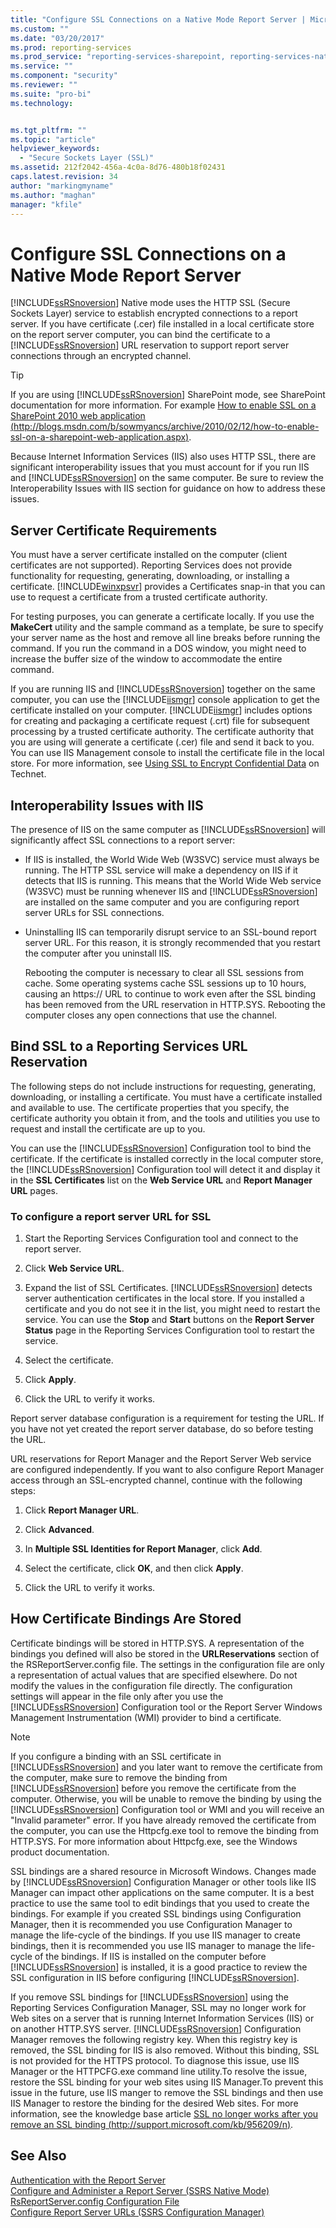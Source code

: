 ```yaml
---
title: "Configure SSL Connections on a Native Mode Report Server | Microsoft Docs"
ms.custom: ""
ms.date: "03/20/2017"
ms.prod: reporting-services
ms.prod_service: "reporting-services-sharepoint, reporting-services-native"
ms.service: ""
ms.component: "security"
ms.reviewer: ""
ms.suite: "pro-bi"
ms.technology: 


ms.tgt_pltfrm: ""
ms.topic: "article"
helpviewer_keywords: 
  - "Secure Sockets Layer (SSL)"
ms.assetid: 212f2042-456a-4c0a-8d76-480b18f02431
caps.latest.revision: 34
author: "markingmyname"
ms.author: "maghan"
manager: "kfile"
---
```

# Configure SSL Connections on a Native Mode Report Server
  [!INCLUDE[ssRSnoversion](../../includes/ssrsnoversion-md.md)] Native mode uses the HTTP SSL (Secure Sockets Layer) service to establish encrypted connections to a report server. If you have certificate (.cer) file installed in a local certificate store on the report server computer, you can bind the certificate to a [!INCLUDE[ssRSnoversion](../../includes/ssrsnoversion-md.md)] URL reservation to support report server connections through an encrypted channel.  
  
> [!TIP]  
>  If you are using [!INCLUDE[ssRSnoversion](../../includes/ssrsnoversion-md.md)] SharePoint mode, see SharePoint documentation for more information. For example [How to enable SSL on a SharePoint 2010 web application (http://blogs.msdn.com/b/sowmyancs/archive/2010/02/12/how-to-enable-ssl-on-a-sharepoint-web-application.aspx)](http://blogs.msdn.com/b/sowmyancs/archive/2010/02/12/how-to-enable-ssl-on-a-sharepoint-web-application.aspx).  
  
 Because Internet Information Services (IIS) also uses HTTP SSL, there are significant interoperability issues that you must account for if you run IIS and [!INCLUDE[ssRSnoversion](../../includes/ssrsnoversion-md.md)] on the same computer. Be sure to review the Interoperability Issues with IIS section for guidance on how to address these issues.  
  
## Server Certificate Requirements  
 You must have a server certificate installed on the computer (client certificates are not supported). Reporting Services does not provide functionality for requesting, generating, downloading, or installing a certificate. [!INCLUDE[winxpsvr](../../includes/winxpsvr-md.md)] provides a Certificates snap-in that you can use to request a certificate from a trusted certificate authority.  
  
 For testing purposes, you can generate a certificate locally. If you use the **MakeCert** utility and the sample command as a template, be sure to specify your server name as the host and remove all line breaks before running the command. If you run the command in a DOS window, you might need to increase the buffer size of the window to accommodate the entire command.  
  
 If you are running IIS and [!INCLUDE[ssRSnoversion](../../includes/ssrsnoversion-md.md)] together on the same computer, you can use the [!INCLUDE[iismgr](../../includes/iismgr-md.md)] console application to get the certificate installed on your computer. [!INCLUDE[iismgr](../../includes/iismgr-md.md)] includes options for creating and packaging a certificate request (.crt) file for subsequent processing by a trusted certificate authority. The certificate authority that you are using will generate a certificate (.cer) file and send it back to you. You can use IIS Management console to install the certificate file in the local store. For more information, see [Using SSL to Encrypt Confidential Data](http://go.microsoft.com/fwlink/?LinkId=71123) on Technet.  
  
## Interoperability Issues with IIS  
 The presence of IIS on the same computer as [!INCLUDE[ssRSnoversion](../../includes/ssrsnoversion-md.md)] will significantly affect SSL connections to a report server:  
  
-   If IIS is installed, the World Wide Web (W3SVC) service must always be running. The HTTP SSL service will make a dependency on IIS if it detects that IIS is running. This means that the World Wide Web service (W3SVC) must be running whenever IIS and [!INCLUDE[ssRSnoversion](../../includes/ssrsnoversion-md.md)] are installed on the same computer and you are configuring report server URLs for SSL connections.  
  
-   Uninstalling IIS can temporarily disrupt service to an SSL-bound report server URL. For this reason, it is strongly recommended that you restart the computer after you uninstall IIS.  
  
     Rebooting the computer is necessary to clear all SSL sessions from cache. Some operating systems cache SSL sessions up to 10 hours, causing an https:// URL to continue to work even after the SSL binding has been removed from the URL reservation in HTTP.SYS. Rebooting the computer closes any open connections that use the channel.  
  
## Bind SSL to a Reporting Services URL Reservation  
 The following steps do not include instructions for requesting, generating, downloading, or installing a certificate. You must have a certificate installed and available to use. The certificate properties that you specify, the certificate authority you obtain it from, and the tools and utilities you use to request and install the certificate are up to you.  
  
 You can use the [!INCLUDE[ssRSnoversion](../../includes/ssrsnoversion-md.md)] Configuration tool to bind the certificate. If the certificate is installed correctly in the local computer store, the [!INCLUDE[ssRSnoversion](../../includes/ssrsnoversion-md.md)] Configuration tool will detect it and display it in the **SSL Certificates** list on the **Web Service URL** and **Report Manager URL** pages.  
  
### To configure a report server URL for SSL  
  
1.  Start the Reporting Services Configuration tool and connect to the report server.  
  
2.  Click **Web Service URL**.  
  
3.  Expand the list of SSL Certificates. [!INCLUDE[ssRSnoversion](../../includes/ssrsnoversion-md.md)] detects server authentication certificates in the local store. If you installed a certificate and you do not see it in the list, you might need to restart the service. You can use the **Stop** and **Start** buttons on the **Report Server Status** page in the Reporting Services Configuration tool to restart the service.  
  
4.  Select the certificate.  
  
5.  Click **Apply**.  
  
6.  Click the URL to verify it works.  
  
 Report server database configuration is a requirement for testing the URL. If you have not yet created the report server database, do so before testing the URL.  
  
 URL reservations for Report Manager and the Report Server Web service are configured independently. If you want to also configure Report Manager access through an SSL-encrypted channel, continue with the following steps:  
  
1.  Click **Report Manager URL**.  
  
2.  Click **Advanced**.  
  
3.  In **Multiple SSL Identities for Report Manager**, click **Add**.  
  
4.  Select the certificate, click **OK**, and then click **Apply**.  
  
5.  Click the URL to verify it works.  
  
## How Certificate Bindings Are Stored  
 Certificate bindings will be stored in HTTP.SYS. A representation of the bindings you defined will also be stored in the **URLReservations** section of the RSReportServer.config file. The settings in the configuration file are only a representation of actual values that are specified elsewhere. Do not modify the values in the configuration file directly. The configuration settings will appear in the file only after you use the [!INCLUDE[ssRSnoversion](../../includes/ssrsnoversion-md.md)] Configuration tool or the Report Server Windows Management Instrumentation (WMI) provider to bind a certificate.  
  
> [!NOTE]  
>  If you configure a binding with an SSL certificate in [!INCLUDE[ssRSnoversion](../../includes/ssrsnoversion-md.md)] and you later want to remove the certificate from the computer, make sure to remove the binding from [!INCLUDE[ssRSnoversion](../../includes/ssrsnoversion-md.md)] before you remove the certificate from the computer. Otherwise, you will be unable to remove the binding by using the [!INCLUDE[ssRSnoversion](../../includes/ssrsnoversion-md.md)] Configuration tool or WMI and you will receive an "Invalid parameter" error. If you have already removed the certificate from the computer, you can use the Httpcfg.exe tool to remove the binding from HTTP.SYS. For more information about Httpcfg.exe, see the Windows product documentation.  
  
 SSL bindings are a shared resource in Microsoft Windows. Changes made by [!INCLUDE[ssRSnoversion](../../includes/ssrsnoversion-md.md)] Configuration Manager or other tools like IIS Manager can impact other applications on the same computer. It is a best practice to use the same tool to edit bindings that you used to create the bindings.  For example if you created SSL bindings using Configuration Manager, then it is recommended you use Configuration Manager to manage the life-cycle of the bindings. If you use IIS manager to create bindings, then it is recommended you use IIS manager to manage the life-cycle of the bindings. If IIS is installed on the computer before [!INCLUDE[ssRSnoversion](../../includes/ssrsnoversion-md.md)] is installed, it is a good practice to review the SSL configuration in IIS before configuring [!INCLUDE[ssRSnoversion](../../includes/ssrsnoversion-md.md)].  
  
 If you remove SSL bindings for [!INCLUDE[ssRSnoversion](../../includes/ssrsnoversion-md.md)] using the Reporting Services Configuration Manager, SSL may no longer work for Web sites on a server that is running Internet Information Services (IIS) or on another HTTP.SYS server. [!INCLUDE[ssRSnoversion](../../includes/ssrsnoversion-md.md)] Configuration Manager removes the following registry key. When this registry key is removed, the SSL binding for IIS is also removed. Without this binding, SSL is not provided for the HTTPS protocol. To diagnose this issue, use IIS Manager or the HTTPCFG.exe command line utility.To resolve the issue, restore the SSL binding for your web sites using IIS Manager.To prevent this issue in the future, use IIS manger to remove the SSL bindings and then use IIS Manager to restore the binding for the desired Web sites. For more information, see the knowledge base article [SSL no longer works after you remove an SSL binding (http://support.microsoft.com/kb/956209/n)](http://support.microsoft.com/kb/956209/n).  
  
## See Also  
 [Authentication with the Report Server](../../reporting-services/security/authentication-with-the-report-server.md)   
 [Configure and Administer a Report Server &#40;SSRS Native Mode&#41;](../../reporting-services/report-server/configure-and-administer-a-report-server-ssrs-native-mode.md)   
 [RsReportServer.config Configuration File](../../reporting-services/report-server/rsreportserver-config-configuration-file.md)   
 [Configure Report Server URLs  &#40;SSRS Configuration Manager&#41;](../../reporting-services/install-windows/configure-report-server-urls-ssrs-configuration-manager.md)  
  
  
